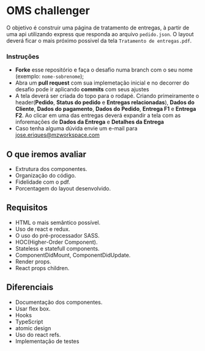 # OMS challenger

O objetivo é construir uma página de tratamento de entregas, à partir de uma api utilizando express que responda ao arquivo `pedido.json`. O layout deverá ficar o mais próximo possivel da tela `Tratamento de entregas.pdf`.



### Instruções

- **Forke** esse repositório e faça o desafio numa branch com o seu nome (exemplo: `nome-sobrenome`);
- Abra um **pull request** com sua implemetação inicial e no decorrer do desafio pode ir aplicando **commits** com seus ajustes
- A tela deverá ser criada do topo para o rodapé. Criando primeiramente o header(**Pedido**, **Status do pedido** e **Entregas relacionadas**), **Dados do Cliente**, **Dados do pagamento**, **Dados do Pedido**, **Entrega F1** e **Entrega F2**. Ao clicar em uma das entregas deverá expandir a tela com as inforemações de **Dados da Entrega** e **Detalhes da Entrega**
- Caso tenha alguma dúvida envie um e-mail para <jose.eriques@mzworkspace.com>


## O que iremos avaliar

* Extrutura dos componentes.
* Organização do código.
* Fidelidade com o pdf.
* Porcentagem do layout desenvolvido.

## Requisitos

* HTML o mais semântico possível.
* Uso de react e redux.
* O uso do pré-processador SASS.
* HOC(Higher-Order Component).
* Stateless e statefull components.
* ComponentDidMount, ComponentDidUpdate.
* Render props.
* React props children.


## Diferenciais

* Documentação dos componentes.
* Usar flex box.
* Hooks
* TypeScript
* atomic design
* Uso do react refs.
* Implementação de testes
